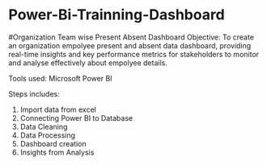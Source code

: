 # Power-Bi-Trainning-Dashboard
#Organization Team wise Present Absent Dashboard 
Objective:
To create an organization empolyee present and absent data dashboard, providing real-time insights and key performance metrics for stakeholders to monitor and analyse effectively about empolyee details.

Tools used:
Microsoft Power BI

Steps includes:
1) Import data from excel
2) Connecting Power BI to Database
3) Data Cleaning
4) Data Processing
5) Dashboard creation
6) Insights from Analysis
